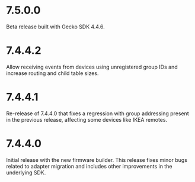 # 7.5.0.0
Beta release built with Gecko SDK 4.4.6.

# 7.4.4.2
Allow receiving events from devices using unregistered group IDs and increase routing and child table sizes.

# 7.4.4.1
Re-release of 7.4.4.0 that fixes a regression with group addressing present in the previous release, affecting some devices like IKEA remotes.

# 7.4.4.0
Initial release with the new firmware builder. This release fixes minor bugs related to adapter migration and includes other improvements in the underlying SDK.
